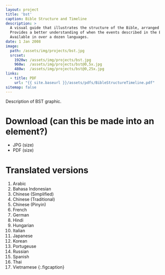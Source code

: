 ```yaml
---
layout: project
title: 'bst'
caption: Bible Structure and Timeline
description: >
  A visual guide that illustrates the structure of the Bible, arranged chronologically. 
  Provides a better understanding of when the events described in the Bible occurred in history. 
  Available in over a dozen languages.
date: 1 Jan 2008
image: 
  path: /assets/img/projects/bst.jpg
  srcset: 
    1920w: /assets/img/projects/bst.jpg
    960w:  /assets/img/projects/bst@0,5x.jpg
    480w:  /assets/img/projects/bst@0,25x.jpg
links:
  - title: PDF
    url: "{{ site.baseurl }}/assets/pdfs/BibleStructureTimeline.pdf"
sitemap: false
---
```


Description of BST graphic.

# Download  (can this be made into an element?)
- JPG (size)
- PDF (size)

# Translated versions  
1. Arabic
2. Bahasa Indonesian
3. Chinese (Simplified)
4. Chinese (Traditional)
5. Chinese (Pinyin)
6. French
7. German
8. Hindi
9. Hungarian
10. Italian
11. Japanese
12. Korean
13. Portugeuse
14. Russian
15. Spanish
16. Thai
17. Vietnamese
{:.figcaption}

